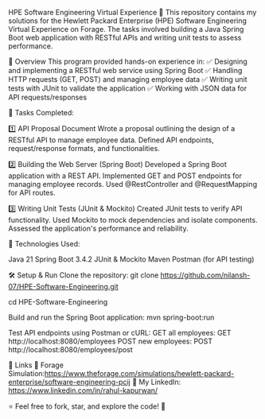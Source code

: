 HPE Software Engineering Virtual Experience 🚀
This repository contains my solutions for the Hewlett Packard Enterprise (HPE) Software Engineering Virtual Experience on Forage.
The tasks involved building a Java Spring Boot web application with RESTful APIs and writing unit tests to assess performance.

📌 Overview
This program provided hands-on experience in:
✅ Designing and implementing a RESTful web service using Spring Boot
✅ Handling HTTP requests (GET, POST) and managing employee data
✅ Writing unit tests with JUnit to validate the application
✅ Working with JSON data for API requests/responses

📝 Tasks Completed: 

1️⃣ API Proposal Document
Wrote a proposal outlining the design of a RESTful API to manage employee data.
Defined API endpoints, request/response formats, and functionalities.

2️⃣ Building the Web Server (Spring Boot)
Developed a Spring Boot application with a REST API.
Implemented GET and POST endpoints for managing employee records.
Used @RestController and @RequestMapping for API routes.

3️⃣ Writing Unit Tests (JUnit & Mockito)
Created JUnit tests to verify API functionality.
Used Mockito to mock dependencies and isolate components.
Assessed the application's performance and reliability.

🚀 Technologies Used:

Java 21
Spring Boot 3.4.2
JUnit & Mockito
Maven
Postman (for API testing)

🛠 Setup & Run
Clone the repository:
git clone https://github.com/nilansh-07/HPE-Software-Engineering.git

cd HPE-Software-Engineering

Build and run the Spring Boot application:
mvn spring-boot:run

Test API endpoints using Postman or cURL:
GET all employees: GET http://localhost:8080/employees
POST new employees: POST http://localhost:8080/employees/post

📌 Links
🔗 Forage Simulation:https://www.theforage.com/simulations/hewlett-packard-enterprise/software-engineering-pcij
🔗 My LinkedIn: https://www.linkedin.com/in/rahul-kapurwan/

⭐ Feel free to fork, star, and explore the code! 🚀
